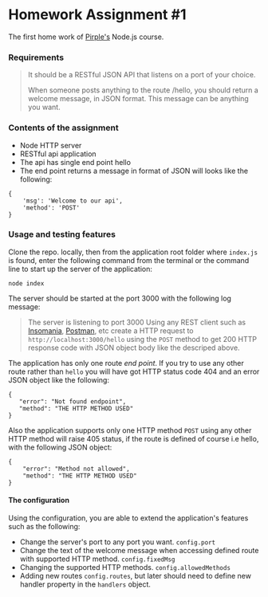 # Homework Assignment #1
The first home work of [Pirple's](https://pirple.thinkific.com) Node.js course.
### Requirements
>
> It should be a RESTful JSON API that listens on a port of your choice. 
> 
> When someone posts anything to the route /hello, you should return a welcome message, in JSON format. This message can be anything you want. 


### Contents of the assignment

 * Node HTTP server
 * RESTful api application
 * The api has single end point hello
 * The end point returns a message in format of JSON will looks like the following:

 ```
 {
     'msg': 'Welcome to our api',
     'method': 'POST'
 } 
 ```
 ### Usage and testing features
 Clone the repo. locally, then from the application root folder where `index.js` is found, enter the following command from the terminal or the command line to start up the server of the application:
 ```
 node index
 ```
 The server should be started at the port 3000 with the following log message:
 > The server is listening to port 3000
 Using any REST client such as [Insomania](https://insomnia.rest), [Postman](https://www.getpostman.com/apps), etc create a HTTP request to `http://localhost:3000/hello` using the `POST` method to get 200 HTTP response code with JSON object body like the descriped above.

 The application has only one route *end point*. If you try to use any other route rather than `hello` you will have got HTTP status code 404 and an error JSON object like the following:
 ```
 {
	"error": "Not found endpoint",
	"method": "THE HTTP METHOD USED"
}
```

Also the application supports only one HTTP method `POST` using any other HTTP method will raise 405 status, if the route is defined of course i.e hello, with the following JSON object:
```
{
	"error": "Method not allowed",
	"method": "THE HTTP METHOD USED"
}
```
#### The configuration 
Using the configuration, you are able to extend the application's features such as the following:
 - Change the server's port to any port you want. `config.port`
 - Change the text of the welcome message when accessing defined route with supported HTTP method. `config.fixedMsg`
 - Changing the supported HTTP methods. `config.allowedMethods`
 - Adding new routes `config.routes`, but later should need to define new handler property in the `handlers` object.